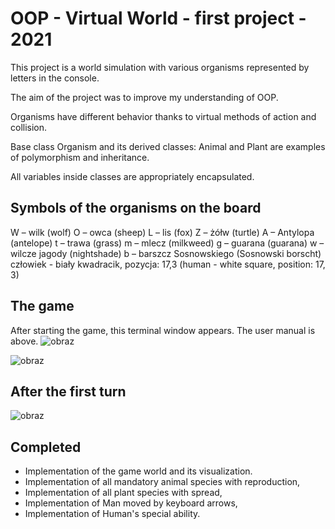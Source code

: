 # OOP - Virtual World - first project - 2021

This project is a world simulation with various organisms represented by letters in the console.

The aim of the project was to improve my understanding of OOP.

Organisms have different behavior thanks to virtual methods of action and collision.

Base class Organism and its derived classes: Animal and Plant are examples of polymorphism and inheritance. 

All variables inside classes are appropriately encapsulated.

## Symbols of the organisms on the board

W – wilk (wolf)
O – owca (sheep)
L – lis (fox)
Z – żółw (turtle)
A – Antylopa (antelope)
t – trawa (grass)
m – mlecz (milkweed)
g – guarana (guarana)
w – wilcze jagody (nightshade)
b – barszcz Sosnowskiego (Sosnowski borscht)
człowiek - biały kwadracik, pozycja: 17,3 (human - white square, position: 17, 3)

## The game

After starting the game, this terminal window appears. The user manual is above.
![obraz](https://github.com/AgnieszkaDelmaczynska/OOP-virtual-world-first-project/assets/105732925/cf1d386e-9a3f-4a0b-a956-b9b01fc71020)

![obraz](https://github.com/AgnieszkaDelmaczynska/OOP-virtual-world-first-project/assets/105732925/a537028e-9fde-4e52-aaf2-9f4a4d66c809)

## After the first turn

![obraz](https://github.com/AgnieszkaDelmaczynska/OOP-virtual-world-first-project/assets/105732925/ab5b0617-041e-4866-b77f-9b0233e74989)

## Completed

- Implementation of the game world and its visualization.
- Implementation of all mandatory animal species with reproduction,
- Implementation of all plant species with spread,
- Implementation of Man moved by keyboard arrows,
- Implementation of Human's special ability.

